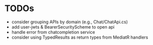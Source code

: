 # TODOs
- consider grouping APIs by domain (e.g., Chat/ChatApi.cs)
- add user-jwts & BearerSecurityScheme to open api
- handle error from chatcompletion service
- consider using TypedResults as return types from MediatR handlers
